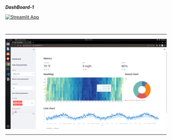 
<br>

***DashBoard-1***

[![Streamlit App](https://static.streamlit.io/badges/streamlit_badge_black_white.svg)](https://aman-singanamala-streamlit-apps-app-1app-lrxr52.streamlitapp.com/) 


<br>
<hr>

<img src="dashboard.png">
<hr>


